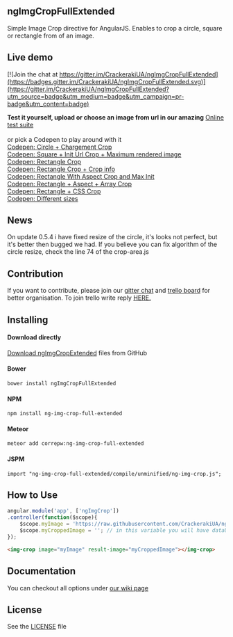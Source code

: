 ## ngImgCropFullExtended

Simple Image Crop directive for AngularJS. Enables to crop a circle, square or rectangle from of an image.

## Live demo

[![Join the chat at https://gitter.im/CrackerakiUA/ngImgCropFullExtended](https://badges.gitter.im/CrackerakiUA/ngImgCropFullExtended.svg)](https://gitter.im/CrackerakiUA/ngImgCropFullExtended?utm_source=badge&utm_medium=badge&utm_campaign=pr-badge&utm_content=badge)

**Test it yourself, upload or choose an image from url in our amazing** [Online test suite](http://crackerakiua.github.io/ngImgCropFullExtended)<br><br>
or pick a Codepen to play around with it<br>
[Codepen: Circle + Chargement Crop](http://codepen.io/Crackeraki/pen/avYNKP)<br>
[Codepen: Square + Init Url Crop + Maximum rendered image](http://codepen.io/Crackeraki/pen/QjmNVM)<br>
[Codepen: Rectangle Crop](http://codepen.io/Crackeraki/pen/XmEdPx)<br>
[Codepen: Rectangle Crop + Crop info](http://codepen.io/Crackeraki/pen/YqKwzZ)<br>
[Codepen: Rectangle With Aspect Crop and Max Init](http://codepen.io/Crackeraki/pen/zvWqJM)<br>
[Codepen: Rectangle + Aspect + Array Crop](http://codepen.io/Crackeraki/pen/jWgmYB)<br>
[Codepen: Rectangle + CSS Crop](https://codepen.io/rickderd/pen/ZOyjRr)<br>
[Codepen: Different sizes](http://codepen.io/ignacio-chiazzo/pen/QNQyRW)<br>

## News

On update 0.5.4 i have fixed resize of the circle, it's looks not perfect, but it's better then bugged we had. If you believe you can fix algorithm of the circle resize, check the line 74 of the crop-area.js


## Contribution

If you want to contribute, please join our [gitter chat](https://gitter.im/CrackerakiUA/ngImgCropFullExtended) and [trello board](https://trello.com/b/ojPTSMax/ngimgcropfullextended) for better organisation. To join trello write reply [HERE.](https://github.com/CrackerakiUA/ngImgCropFullExtended/issues/78)

## Installing

#### Download directly
[Download ngImgCropExtended](https://github.com/CrackerakiUA/ngImgCropExtended/archive/master.zip) files from GitHub

#### Bower
	bower install ngImgCropFullExtended

#### NPM
	npm install ng-img-crop-full-extended

#### Meteor
	meteor add correpw:ng-img-crop-full-extended

#### JSPM
	import "ng-img-crop-full-extended/compile/unminified/ng-img-crop.js";

## How to Use

``` javascript
angular.module('app', ['ngImgCrop'])
.controller(function($scope){
	$scope.myImage = 'https://raw.githubusercontent.com/CrackerakiUA/ngImgCropFullExtended/master/screenshots/live.jpg';
	$scope.myCroppedImage = ''; // in this variable you will have dataUrl of cropped area.
});
```
``` html
<img-crop image="myImage" result-image="myCroppedImage"></img-crop>
```

## Documentation

You can checkout all options under [our wiki page](https://github.com/CrackerakiUA/ngImgCropFullExtended/wiki/Options)

## License

See the [LICENSE](https://github.com/CrackerakiUA/blob/master/LICENSE) file
